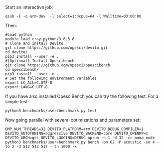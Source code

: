 Start an interactive job:

`qsub -I -q arm-dev  -l select=1:ncpus=64 -l Walltime=03:00:00`

Then:

```
#Load python
module load cray-python/3.6.5.6
# Clone and install Devito
git clone https://github.com/opesci/devito.git
cd devito/
pip3 install --user -e .
#[Optional] Install Opescibench 
git clone https://github.com/opesci/opescibench
cd opescibench/
pip3 install --user -e .
# Set the following environment variables
export LC_ALL=C.UTF-8
export LANG=C.UTF-8
```

If you have also installed OpesciBench you can try the following test:
For a simple test:

`python3 benchmarks/user/benchmark.py test`

Now going parallel with several optimizations and parameters set:

`OMP_NUM_THREADS=32 DEVITO_PLATFORM=arm DEVITO_DEBUG_COMPILER=1 DEVITO_AUTOTUNING=aggressive DEVITO_BACKEND=core DEVITO_OPENMP=1 DEVITO_ARCH=gcc DEVITO_LOGGING=DEBUG aprun -n 1 -d 32 -cc numa_node python3 benchmarks/user/benchmark.py bench -bm O2 -P acoustic -so 4 -to 2 -d 512 512 512 --tn 1000 -x `


